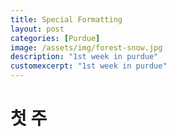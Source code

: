 ```yaml
---
title: Special Formatting
layout: post
categories: [Purdue]
image: /assets/img/forest-snow.jpg
description: "1st week in purdue"
customexcerpt: "1st week in purdue"
---
```


# 첫 주
